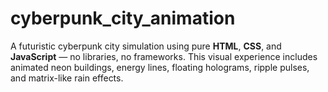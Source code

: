 # cyberpunk_city_animation
A futuristic cyberpunk city simulation using pure **HTML**, **CSS**, and **JavaScript** — no libraries, no frameworks. This visual experience includes animated neon buildings, energy lines, floating holograms, ripple pulses, and matrix-like rain effects.
